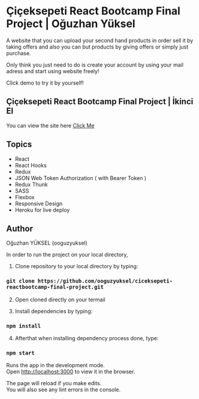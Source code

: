 # Çiçeksepeti React Bootcamp Final Project | Oğuzhan Yüksel

A website that you can upload your second hand products in order sell it by taking offers and also you can but products by giving offers or simply just purchase.

Only think you just need to do is create your account by using your mail adress and start using website freely!

Click demo to try it by yourself!

## Çiçeksepeti React Bootcamp Final Project | İkinci El

You can view the site here
[Click Me](https://ciceksepeti-final-projct-react.herokuapp.com/)

## Topics

- React
- React Hooks
- Redux
- JSON Web Token Authorization ( with Bearer Token )
- Redux Thunk
- SASS
- Flexbox
- Responsive Design
- Heroku for live deploy

## Author

Oğuzhan YÜKSEL (ooguzyuksel)

In order to run the project on your local directory,

1) Clone repository to your local directory by typing:

### `git clone https://github.com/ooguzyuksel/ciceksepeti-reactbootcamp-final-project.git`

2) Open cloned directly on your termail

3) Install dependencies by typing:

### `npm install`

4) Afterthat when installing dependency process done, type:

### `npm start`

Runs the app in the development mode.\
Open [http://localhost:3000](http://localhost:3000) to view it in the browser.

The page will reload if you make edits.\
You will also see any lint errors in the console.
